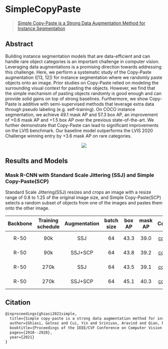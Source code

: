 # SimpleCopyPaste

> [Simple Copy-Paste is a Strong Data Augmentation Method for Instance Segmentation](https://arxiv.org/abs/2012.07177)

<!-- [ALGORITHM] -->

## Abstract

Building instance segmentation models that are data-efficient and can handle rare object categories is an important challenge in computer vision. Leveraging data augmentations is a promising direction towards addressing this challenge. Here, we perform a systematic study of the Copy-Paste augmentation (\[13, 12\]) for instance segmentation where we randomly paste objects onto an image. Prior studies on Copy-Paste relied on modeling the surrounding visual context for pasting the objects. However, we find that the simple mechanism of pasting objects randomly is good enough and can provide solid gains on top of strong baselines. Furthermore, we show Copy-Paste is additive with semi-supervised methods that leverage extra data through pseudo labeling (e.g. self-training). On COCO instance segmentation, we achieve 49.1 mask AP and 57.3 box AP, an improvement of +0.6 mask AP and +1.5 box AP over the previous state-of-the-art. We further demonstrate that Copy-Paste can lead to significant improvements on the LVIS benchmark. Our baseline model outperforms the LVIS 2020 Challenge winning entry by +3.6 mask AP on rare categories.

<div align=center>
<img src="https://user-images.githubusercontent.com/40661020/161843866-c5b769da-58b2-4c1f-8078-db4a4ded3881.png"/>
</div>

## Results and Models

### Mask R-CNN with Standard Scale Jittering (SSJ) and Simple Copy-Paste(SCP)

Standard Scale Jittering(SSJ) resizes and crops an image with a resize range of 0.8 to 1.25 of the original image size, and Simple Copy-Paste(SCP) selects a random subset of objects from one of the images and pastes them onto the other image.

| Backbone | Training schedule | Augmentation | batch size | box AP | mask AP |                                         Config                                         |                                                                                                                                                                                                                               Download                                                                                                                                                                                                                               |
| :------: | :---------------: | :----------: | :--------: | :----: | :-----: | :------------------------------------------------------------------------------------: | :------------------------------------------------------------------------------------------------------------------------------------------------------------------------------------------------------------------------------------------------------------------------------------------------------------------------------------------------------------------------------------------------------------------------------------------------------------------: |
|   R-50   |        90k        |     SSJ      |     64     |  43.3  |  39.0   |   [config](./mask-rcnn_r50_fpn_rpn-2conv_4conv1fc_syncbn-all_32xb2-ssj-90k_coco.py)    |           [model](https://pub-ed9ed750ddcc469da251e2d1a2cea382.r2.dev/mmdetection/v2.0/simple_copy_paste/mask_rcnn_r50_fpn_syncbn-all_rpn-2conv_ssj_32x2_90k_coco/mask_rcnn_r50_fpn_syncbn-all_rpn-2conv_ssj_32x2_90k_coco_20220316_181409-f79c84c5.pth) \| [log](https://pub-ed9ed750ddcc469da251e2d1a2cea382.r2.dev/mmdetection/v2.0/simple_copy_paste/mask_rcnn_r50_fpn_syncbn-all_rpn-2conv_ssj_32x2_90k_coco/mask_rcnn_r50_fpn_syncbn-all_rpn-2conv_ssj_32x2_90k_coco_20220316_181409.log.json)           |
|   R-50   |        90k        |   SSJ+SCP    |     64     |  43.8  |  39.2   | [config](./mask-rcnn_r50_fpn_rpn-2conv_4conv1fc_syncbn-all_32xb2-ssj-scp-90k_coco.py)  |   [model](https://pub-ed9ed750ddcc469da251e2d1a2cea382.r2.dev/mmdetection/v2.0/simple_copy_paste/mask_rcnn_r50_fpn_syncbn-all_rpn-2conv_ssj_scp_32x2_90k_coco/mask_rcnn_r50_fpn_syncbn-all_rpn-2conv_ssj_scp_32x2_90k_coco_20220316_181307-6bc5726f.pth) \| [log](https://pub-ed9ed750ddcc469da251e2d1a2cea382.r2.dev/mmdetection/v2.0/simple_copy_paste/mask_rcnn_r50_fpn_syncbn-all_rpn-2conv_ssj_scp_32x2_90k_coco/mask_rcnn_r50_fpn_syncbn-all_rpn-2conv_ssj_scp_32x2_90k_coco_20220316_181307.log.json)   |
|   R-50   |       270k        |     SSJ      |     64     |  43.5  |  39.1   |   [config](./mask-rcnn_r50_fpn_rpn-2conv_4conv1fc_syncbn-all_32xb2-ssj-270k_coco.py)   |         [model](https://pub-ed9ed750ddcc469da251e2d1a2cea382.r2.dev/mmdetection/v2.0/simple_copy_paste/mask_rcnn_r50_fpn_syncbn-all_rpn-2conv_ssj_32x2_270k_coco/mask_rcnn_r50_fpn_syncbn-all_rpn-2conv_ssj_32x2_270k_coco_20220324_182940-33a100c5.pth) \| [log](https://pub-ed9ed750ddcc469da251e2d1a2cea382.r2.dev/mmdetection/v2.0/simple_copy_paste/mask_rcnn_r50_fpn_syncbn-all_rpn-2conv_ssj_32x2_270k_coco/mask_rcnn_r50_fpn_syncbn-all_rpn-2conv_ssj_32x2_270k_coco_20220324_182940.log.json)         |
|   R-50   |       270k        |   SSJ+SCP    |     64     |  45.1  |  40.3   | [config](./mask-rcnn_r50_fpn_rpn-2conv_4conv1fc_syncbn-all_32xb2-ssj-scp-270k_coco.py) | [model](https://pub-ed9ed750ddcc469da251e2d1a2cea382.r2.dev/mmdetection/v2.0/simple_copy_paste/mask_rcnn_r50_fpn_syncbn-all_rpn-2conv_ssj_scp_32x2_270k_coco/mask_rcnn_r50_fpn_syncbn-all_rpn-2conv_ssj_scp_32x2_270k_coco_20220324_201229-80ee90b7.pth) \| [log](https://pub-ed9ed750ddcc469da251e2d1a2cea382.r2.dev/mmdetection/v2.0/simple_copy_paste/mask_rcnn_r50_fpn_syncbn-all_rpn-2conv_ssj_scp_32x2_270k_coco/mask_rcnn_r50_fpn_syncbn-all_rpn-2conv_ssj_scp_32x2_270k_coco_20220324_201229.log.json) |

## Citation

```latex
@inproceedings{ghiasi2021simple,
  title={Simple copy-paste is a strong data augmentation method for instance segmentation},
  author={Ghiasi, Golnaz and Cui, Yin and Srinivas, Aravind and Qian, Rui and Lin, Tsung-Yi and Cubuk, Ekin D and Le, Quoc V and Zoph, Barret},
  booktitle={Proceedings of the IEEE/CVF Conference on Computer Vision and Pattern Recognition},
  pages={2918--2928},
  year={2021}
}
```
